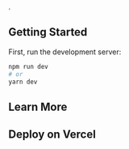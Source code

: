 .

## Getting Started

First, run the development server:

```bash
npm run dev
# or
yarn dev
```

## Learn More

## Deploy on Vercel

